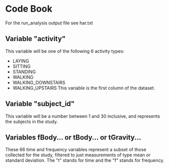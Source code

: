 # Code Book 
For the run_analysis output file see har.txt

## Variable "activity"
This variable will be one of the following 6 activity types:
- LAYING
- SITTING
- STANDING
- WALKING
- WALKING_DOWNSTAIRS
- WALKING_UPSTAIRS
This variable is the first column of the dataset.

## Variable "subject_id"
This variable will be a number between 1 and 30 inclusive, and represents the subjects in the study.

## Variables fBody... or tBody... or tGravity...
These 66 time and frequency variables represent a subset of those collected for the study, filtered to just measurements of type mean or standard deviation. The "t" stands for time and the "f" stands for frequency.